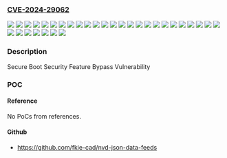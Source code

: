 ### [CVE-2024-29062](https://cve.mitre.org/cgi-bin/cvename.cgi?name=CVE-2024-29062)
![](https://img.shields.io/static/v1?label=Product&message=Windows%2010%20Version%201507&color=blue)
![](https://img.shields.io/static/v1?label=Product&message=Windows%2010%20Version%201607&color=blue)
![](https://img.shields.io/static/v1?label=Product&message=Windows%2010%20Version%201809&color=blue)
![](https://img.shields.io/static/v1?label=Product&message=Windows%2010%20Version%2021H2&color=blue)
![](https://img.shields.io/static/v1?label=Product&message=Windows%2010%20Version%2022H2&color=blue)
![](https://img.shields.io/static/v1?label=Product&message=Windows%2011%20Version%2023H2&color=blue)
![](https://img.shields.io/static/v1?label=Product&message=Windows%2011%20version%2021H2&color=blue)
![](https://img.shields.io/static/v1?label=Product&message=Windows%2011%20version%2022H2&color=blue)
![](https://img.shields.io/static/v1?label=Product&message=Windows%2011%20version%2022H3&color=blue)
![](https://img.shields.io/static/v1?label=Product&message=Windows%20Server%202012%20(Server%20Core%20installation)&color=blue)
![](https://img.shields.io/static/v1?label=Product&message=Windows%20Server%202012%20R2%20(Server%20Core%20installation)&color=blue)
![](https://img.shields.io/static/v1?label=Product&message=Windows%20Server%202012%20R2&color=blue)
![](https://img.shields.io/static/v1?label=Product&message=Windows%20Server%202012&color=blue)
![](https://img.shields.io/static/v1?label=Product&message=Windows%20Server%202016%20(Server%20Core%20installation)&color=blue)
![](https://img.shields.io/static/v1?label=Product&message=Windows%20Server%202016&color=blue)
![](https://img.shields.io/static/v1?label=Product&message=Windows%20Server%202019%20(Server%20Core%20installation)&color=blue)
![](https://img.shields.io/static/v1?label=Product&message=Windows%20Server%202019&color=blue)
![](https://img.shields.io/static/v1?label=Product&message=Windows%20Server%202022%2C%2023H2%20Edition%20(Server%20Core%20installation)&color=blue)
![](https://img.shields.io/static/v1?label=Product&message=Windows%20Server%202022&color=blue)
![](https://img.shields.io/static/v1?label=Version&message=10.0.0%3C%2010.0.10240.20596%20&color=brighgreen)
![](https://img.shields.io/static/v1?label=Version&message=10.0.0%3C%2010.0.14393.6897%20&color=brighgreen)
![](https://img.shields.io/static/v1?label=Version&message=10.0.0%3C%2010.0.17763.5696%20&color=brighgreen)
![](https://img.shields.io/static/v1?label=Version&message=10.0.0%3C%2010.0.19044.4291%20&color=brighgreen)
![](https://img.shields.io/static/v1?label=Version&message=10.0.0%3C%2010.0.19045.4291%20&color=brighgreen)
![](https://img.shields.io/static/v1?label=Version&message=10.0.0%3C%2010.0.20348.2402%20&color=brighgreen)
![](https://img.shields.io/static/v1?label=Version&message=10.0.0%3C%2010.0.22000.2899%20&color=brighgreen)
![](https://img.shields.io/static/v1?label=Version&message=10.0.0%3C%2010.0.22621.3435%20&color=brighgreen)
![](https://img.shields.io/static/v1?label=Version&message=10.0.0%3C%2010.0.22631.3447%20&color=brighgreen)
![](https://img.shields.io/static/v1?label=Version&message=10.0.0%3C%2010.0.25398.830%20&color=brighgreen)
![](https://img.shields.io/static/v1?label=Version&message=6.2.0%3C%206.2.9200.24821%20&color=brighgreen)
![](https://img.shields.io/static/v1?label=Version&message=6.3.0%3C%206.3.9600.21924%20&color=brighgreen)
![](https://img.shields.io/static/v1?label=Vulnerability&message=CWE-367%3A%20Time-of-check%20Time-of-use%20(TOCTOU)%20Race%20Condition&color=brighgreen)

### Description

Secure Boot Security Feature Bypass Vulnerability

### POC

#### Reference
No PoCs from references.

#### Github
- https://github.com/fkie-cad/nvd-json-data-feeds

